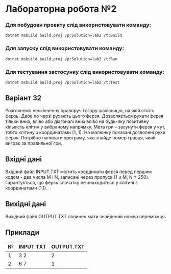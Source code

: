# Лабораторна робота №2

### Для побудови проекту слід використовувати команду:
```
dotnet msbuild build.proj /p:Solution=lab2 /t:Build
```
### Для запуску слід використовувати команду:
```
dotnet msbuild build.proj /p:Solution=lab2 /t:Run
```
### Для тестування застосунку слід використовувати команду:
```
dotnet msbuild build.proj /p:Solution=lab2 /t:Test
```
## Варіант 32

Розглянемо нескінченну праворуч і вгору шахівницю, на якій стоїть ферзь. Двоє по черзі рухають цього ферзя. Дозволяється рухати ферзя тільки вниз, вліво або діагоналі вниз вліво на будь-яку позитивну кількість клітин у вибраному напрямку. Мета гри – засунути ферзя у кут, тобто клітину з координатами (1, 1). На малюнку показані дозволені рухи ферзя. Потрібно написати програму, яка знайде номер гравця, який виграє за правильної гри.

## Вхідні дані

Вхідний файл INPUT.TXT містить координати ферзя перед першим ходом - два числа M і N, записані через пропуск (1 ≤ M, N ≤ 250). Гарантується, що ферзь спочатку не знаходиться у клітині з координатами (1,1).

## Вихідні дані

Вихідний файл OUTPUT.TXT повинен мати знайдений номер переможця.

## Приклади

| №  | INPUT.TXT   | OUTPUT.TXT  |
|----|-------------|------------ |
| 1  | 3 2         | 2           |
| 2  | 6 7         | 1           |
